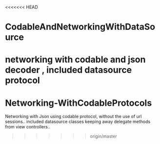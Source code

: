 <<<<<<< HEAD
# CodableAndNetworkingWithDataSource
networking with codable and json decoder
, included datasource protocol
=======
# Networking-WithCodableProtocols
Networking with Json using codable protocol, without the use of url sessions.. included datasource classes keeping away delegate methods from view controllers..
>>>>>>> origin/master
